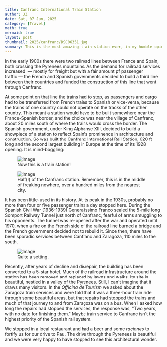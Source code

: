 ```yaml
---
title: Canfranc International Train Station
author: JZ
date: Sat, 07 Jun, 2025
category: [Travel]
math: true
mermaid: true
layout: post
thumbnail: 2025/canfranc/DSC06351.jpg
summary: This is the most amazing train station ever, in my humble opinion. Once I'd seen pictures of it, I knew we had to see it, and on this trip we were able to route ourselves to it and see it in all its glory.
---  
```

In the early 1900s there were two railroad lines between France and Spain, both crossing the Pyrenees mountains. As the demand for railroad services increased &nbsp;&mdash;&nbsp;mostly for freight but with a fair amount pf passenger traffic&nbsp;&mdash;&nbsp;the French and Spanish governments decided to build a third line between their countries and funded the construction of this line that went through Canfranc.

At some point on that line the trains had to stop, as passengers and cargo had to be transferred from French trains to Spanish or vice-versa, because the trains of one country could not operate on the tracks of the other country.  This meant a station would have to be built somewhere near the France-Spanish border, and the choice was near the village of Canfranc, about 20 miles south of where the trains would cross the border. The Spanish government, under King Alphonse XIII, decided to build a showpiece of a station to reflect Spain's prominence in architecture and construction. So was built the Canfranc International Rail Station, 620 ft long and the second largest building in Europe at the time of its 1928 opening. It is mind-boggling:
<figure class = 'landscape' >
    <img src="{{ "2025/canfranc/DSC06367.jpg" | prepend: site.imageurl | prepend: site.baseurl  }}" alt="Image" />
    <figcaption>Now this is a train station!</figcaption>
</figure>

<figure class = 'landscape' >
    <img src="{{ "2025/canfranc/DSC06349.jpg" | prepend: site.imageurl | prepend: site.baseurl  }}" alt="Image" />
    <figcaption>Half(!) of the Canfranc station. Remember, this is in the middle of freaking nowhere, over a hundred miles from the nearest city.</figcaption>
</figure>

It has been little-used in its history. At its peak in the 1930s, probably no more than four or five passenger trains a day stopped here. During the Spanish Civil War (1936-1939) Generalissimo Franco sealed the 5-mile long Somport Railway Tunnel just north of Canfranc, fearful of arms smuggling to his opponents. The tunnel was re-opened after the war and operated until 1970, when a fire on the French side of the railroad line burned a bridge and the French government decided not to rebuild it. Since then, there have been sporadic services between Canfranc and Zaragoza, 110 miles to the south.

<figure class = 'landscape' >
    <img src="{{ "2025/canfranc/DSC06375.jpg" | prepend: site.imageurl | prepend: site.baseurl  }}" alt="Image" />
    <figcaption>Quite a setting.</figcaption>
</figure>
Recently, after years of decline and disrepair, the building has been converted to a 5-star hotel. Much of the railroad infrastructure around the station has been removed and replaced by lawns and walks. Its site is beautiful, nestled in a valley of the Pyrenees. Still, I can't imagine that it draws many visitors. In the <em>Officina de Tourism</em> we asked about the Zaragoza train services and were told that it was a three-hour train ride through some beautiful areas, but that repairs had stopped the trains and much of that journey to and from Zaragoza was on a bus. When I asked how long the repairs had stopped the services, the response was, "Two years, with no date for finishing them." Maybe train service to Canfranc isn't the highest priority of the Spanish rail system.

We stopped in a local restaurant and had a beer and some <em>raciones</em> to fortify us for our drive to Pau. The drive through the Pyrenees is beautiful and we were very happy to have stopped to see this architectural wonder.